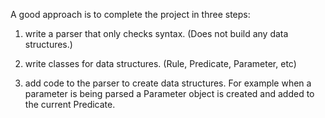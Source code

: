 A good approach is to complete the project in three steps:

1.  write a parser that only checks syntax. (Does not build any data structures.)

2.  write classes for data structures. (Rule, Predicate, Parameter, etc)

3.  add code to the parser to create data structures. For example when a parameter is being parsed a Parameter object is created and added to the current Predicate.
